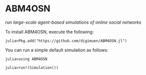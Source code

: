 # ABM4OSN

*run large-scale agent-based simulations of online social networks*  

To install ABM4OSN, execute the following:  

`julia>Pkg.add("https://github.com/digimuen/ABM4OSN.jl")`

You can run a simple default simulation as follows:  

```
julia>using ABM4OSN

julia>run!(Simulation())

```
